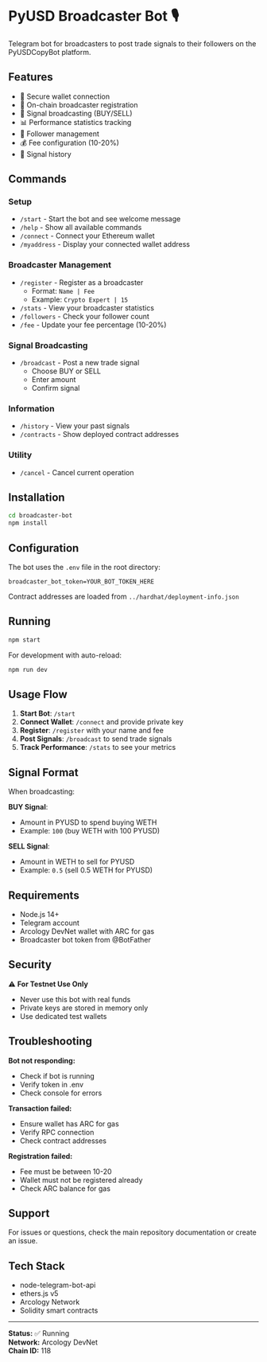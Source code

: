 # PyUSD Broadcaster Bot 🎙️

Telegram bot for broadcasters to post trade signals to their followers on the PyUSDCopyBot platform.

## Features

- 🔐 Secure wallet connection
- 📝 On-chain broadcaster registration
- 📡 Signal broadcasting (BUY/SELL)
- 📊 Performance statistics tracking
- 👥 Follower management
- 💰 Fee configuration (10-20%)
- 📜 Signal history

## Commands

### Setup
- `/start` - Start the bot and see welcome message
- `/help` - Show all available commands
- `/connect` - Connect your Ethereum wallet
- `/myaddress` - Display your connected wallet address

### Broadcaster Management
- `/register` - Register as a broadcaster
  - Format: `Name | Fee`
  - Example: `Crypto Expert | 15`
- `/stats` - View your broadcaster statistics
- `/followers` - Check your follower count
- `/fee` - Update your fee percentage (10-20%)

### Signal Broadcasting
- `/broadcast` - Post a new trade signal
  - Choose BUY or SELL
  - Enter amount
  - Confirm signal

### Information
- `/history` - View your past signals
- `/contracts` - Show deployed contract addresses

### Utility
- `/cancel` - Cancel current operation

## Installation

```bash
cd broadcaster-bot
npm install
```

## Configuration

The bot uses the `.env` file in the root directory:

```env
broadcaster_bot_token=YOUR_BOT_TOKEN_HERE
```

Contract addresses are loaded from `../hardhat/deployment-info.json`

## Running

```bash
npm start
```

For development with auto-reload:
```bash
npm run dev
```

## Usage Flow

1. **Start Bot**: `/start`
2. **Connect Wallet**: `/connect` and provide private key
3. **Register**: `/register` with your name and fee
4. **Post Signals**: `/broadcast` to send trade signals
5. **Track Performance**: `/stats` to see your metrics

## Signal Format

When broadcasting:

**BUY Signal**: 
- Amount in PYUSD to spend buying WETH
- Example: `100` (buy WETH with 100 PYUSD)

**SELL Signal**:
- Amount in WETH to sell for PYUSD  
- Example: `0.5` (sell 0.5 WETH for PYUSD)

## Requirements

- Node.js 14+
- Telegram account
- Arcology DevNet wallet with ARC for gas
- Broadcaster bot token from @BotFather

## Security

⚠️ **For Testnet Use Only**
- Never use this bot with real funds
- Private keys are stored in memory only
- Use dedicated test wallets

## Troubleshooting

**Bot not responding:**
- Check if bot is running
- Verify token in .env
- Check console for errors

**Transaction failed:**
- Ensure wallet has ARC for gas
- Verify RPC connection
- Check contract addresses

**Registration failed:**
- Fee must be between 10-20
- Wallet must not be registered already
- Check ARC balance for gas

## Support

For issues or questions, check the main repository documentation or create an issue.

## Tech Stack

- node-telegram-bot-api
- ethers.js v5
- Arcology Network
- Solidity smart contracts

---

**Status:** ✅ Running  
**Network:** Arcology DevNet  
**Chain ID:** 118

